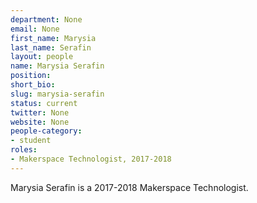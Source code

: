 ```yaml
---
department: None
email: None
first_name: Marysia
last_name: Serafin
layout: people
name: Marysia Serafin
position:
short_bio:
slug: marysia-serafin
status: current
twitter: None
website: None
people-category:
- student
roles:
- Makerspace Technologist, 2017-2018
---
```

Marysia Serafin is a 2017-2018 Makerspace Technologist.
